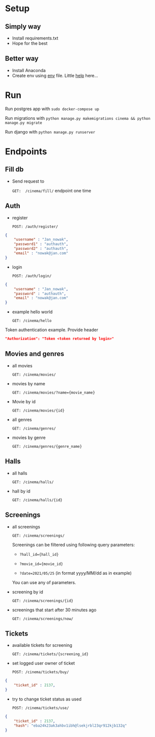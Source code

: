 # Setup
## Simply way
* Install requirements.txt
* Hope for the best
## Better way
* Install Anaconda
* Create env using [env](environment.yml) file. 
  Little [help](https://conda.io/projects/conda/en/latest/user-guide/tasks/manage-environments.html#creating-an-environment-from-an-environment-yml-file)
    here...

# Run

Run postgres app with `sudo docker-compose up`

Run migrations with `python manage.py makemigrations cinema && python manage.py migrate`

Run django with `python manage.py runserver`

# Endpoints

## Fill db
* Send request to 
    
  `GET:  /cinema/fill/` endpoint one time

## Auth

* register 
  
    `POST: /auth/register/` 

```json
{
    "username" : "Jan_nowak",
    "password1" : "authauth",
    "password2" : "authauth",
    "email" : "nowak@jan.com"
}
```




* login 
  
    `POST: /auth/login/`

```json
{
    "username" : "Jan_nowak",
    "password" : "authauth",
    "email" : "nowak@jan.com"
}
```


* example hello world 
  
  `GET: /cinema/hello`

Token authentication example. 
Provide header 
```json
"Authorization": "Token <token returned by login>"
```

## Movies and genres

* all movies 
  
  `GET: /cinema/movies/`


* movies by name 
  
  `GET: /cinema/movies/?name={movie_name}`


* Movie by id 
  
  `GET: /cinema/movies/{id}`


* all genres 
  
  `GET: /cinema/genres/`


* movies by genre 
  
  `GET: /cinema/genres/{genre_name}`

## Halls

* all halls 
  
  `GET: /cinema/halls/`
  

* hall by id 
  
  `GET: /cinema/halls/{id}`

## Screenings

* all screenings 
  
  `GET: /cinema/screenings/`

  Screenings can be filtered using following query parameters:

  * `?hall_id={hall_id}`

  * `?movie_id={movie_id}`

  * `?date=2021/05/25` (in format yyyy/MM/dd as in example)
  
  You can use any of parameters.


* screening by id 
  
  `GET: /cinema/screenings/{id}`


* screenings that start after 30 minutes ago 
  
  `GET: /cinema/screenings/now/`


## Tickets

* available tickets for screening 
  
  `GET: /cinema/tickets/{screening_id}`


* set logged user owner of ticket 
  
  `POST: /cinema/tickets/buy/`

```json 
{
    "ticket_id" : 2137,
} 
```
  

* try to change ticket status as used 
  
  `POST: /cinema/tickets/use/`

```json 
{
    "ticket_id" : 2137,
    "hash": "eba24k23ak3ahbv1ibh@lsekjrbl23qr912kjb132q"
} 
```
